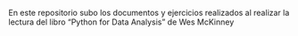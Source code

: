 En este repositorio subo los documentos y ejercicios realizados al realizar la lectura del libro “Python for Data Analysis” de Wes McKinney
